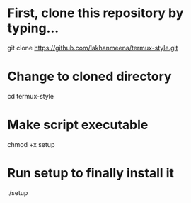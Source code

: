 # First, clone this repository by typing...
git clone https://github.com/lakhanmeena/termux-style.git

# Change to cloned directory
cd termux-style

# Make script executable
chmod +x setup

# Run setup to finally install it
./setup
